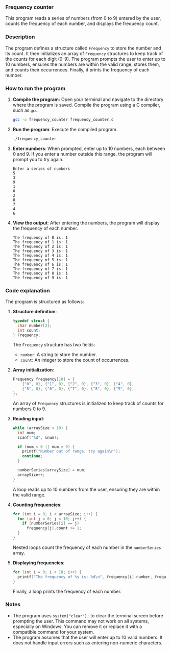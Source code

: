 ### Frequency counter

This program reads a series of numbers (from 0 to 9) entered by the user, counts the frequency of each number, and displays the frequency count.

### Description

The program defines a structure called `Frequency` to store the number and its count. It then initializes an array of `Frequency` structures to keep track of the counts for each digit (0-9). The program prompts the user to enter up to 10 numbers, ensures the numbers are within the valid range, stores them, and counts their occurrences. Finally, it prints the frequency of each number.

### How to run the program

1. **Compile the program**:
   Open your terminal and navigate to the directory where the program is saved. Compile the program using a C compiler, such as `gcc`.

   ```sh
   gcc -o frequency_counter frequency_counter.c
   ```

2. **Run the program**:
   Execute the compiled program.

   ```sh
   ./frequency_counter
   ```

3. **Enter numbers**:
   When prompted, enter up to 10 numbers, each between 0 and 9. If you enter a number outside this range, the program will prompt you to try again.

   ```
   Enter a series of numbers
   5
   3
   9
   1
   0
   2
   8
   7
   4
   6
   ```

4. **View the output**:
   After entering the numbers, the program will display the frequency of each number.

   ```
   The frequency of 0 is: 1
   The frequency of 1 is: 1
   The frequency of 2 is: 1
   The frequency of 3 is: 1
   The frequency of 4 is: 1
   The frequency of 5 is: 1
   The frequency of 6 is: 1
   The frequency of 7 is: 1
   The frequency of 8 is: 1
   The frequency of 9 is: 1
   ```

### Code explanation

The program is structured as follows:

1. **Structure definition**:
   
   ```c
   typedef struct {
     char number[2];
     int count;
   } Frequency;
   ```
   
   The `Frequency` structure has two fields:
   - `number`: A string to store the number.
   - `count`: An integer to store the count of occurrences.
   
2. **Array initialization**:
   
   ```c
   Frequency frequency[10] = {
       {"0", 0}, {"1", 0}, {"2", 0}, {"3", 0}, {"4", 0},
       {"5", 0}, {"6", 0}, {"7", 0}, {"8", 0}, {"9", 0},
   };
   ```
   
   An array of `Frequency` structures is initialized to keep track of counts for numbers 0 to 9.
   
3. **Reading input**:
   
   ```c
   while (arraySize < 10) {
     int num;
     scanf("%d", &num);
   
     if (num < 0 || num > 9) {
       printf("Number out of range, try again\n");
       continue;
     }
   
     numberSeries[arraySize] = num;
     arraySize++;
   }
   ```
   
   A loop reads up to 10 numbers from the user, ensuring they are within the valid range.
   
4. **Counting frequencies**:
   
   ```c
   for (int i = 0; i < arraySize; i++) {
     for (int j = 0; j < 10; j++) {
       if (numberSeries[i] == j)
         frequency[j].count += 1;
     }
   }
   ```
   
   Nested loops count the frequency of each number in the `numberSeries` array.
   
5. **Displaying frequencies**:
   
   ```c
   for (int i = 0; i < 10; i++) {
     printf("The frequency of %s is: %d\n", frequency[i].number, frequency[i].count);
   }
   ```
   
   Finally, a loop prints the frequency of each number.

### Notes

- The program uses `system("clear");` to clear the terminal screen before prompting the user. This command may not work on all systems, especially on Windows. You can remove it or replace it with a compatible command for your system.
- The program assumes that the user will enter up to 10 valid numbers. It does not handle input errors such as entering non-numeric characters.
